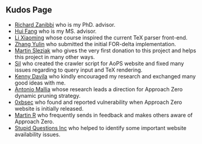 ## Kudos Page

* [Richard Zanibbi](https://www.cs.rit.edu/~rlaz/) who is my PhD. advisor.
* [Hui Fang](https://www.eecis.udel.edu/~hfang/) who is my MS. advisor.
* [Li Xiaoming](https://www.eecis.udel.edu/~xli/) whose course inspired the current TeX parser front-end.
* [Zhang Yulin](https://github.com/yzhan018) who submitted the initial FOR-delta implementation.
* [Martin Sleziak](https://math.stackexchange.com/users/8297/martin-sleziak) who gives the very first donation to this project and helps this project in many other ways.
* [Sil](https://github.com/TheSil) who created the crawler script for AoPS website and fixed many issues regarding to query input and TeX rendering.
* [Kenny Davila](http://kdavila.com) who kindly encouraged my research and exchanged many good ideas with me.
* [Antonio Mallia](https://github.com/amallia) whose research leads a direction for Approach Zero dynamic pruning strategy.
* [0xbsec](https://github.com/0xbsec) who found and reported vulnerability when Approach Zero website is initially released.
* [Martin R](https://stackoverflow.com/users/1187415/martin-r) who frequently sends in feedback and makes others aware of Approach Zero.
* [Stupid Questions Inc](https://chat.stackexchange.com/users/386041) who helped to identify some important website availability issues.

